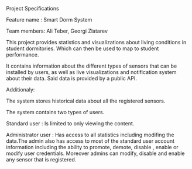 Project Specifications


Feature name : Smart Dorm System


Team members:
Ali Teber, Georgi Zlatarev


This project provides statistics and visualizations about living conditions in student dormitories. Which can then be used to map to student performance.

It contains information about the different types of sensors that can be installed by users, as well as live visualizations and notification system about their data. Said data is provided by a public API.

Additionaly:

The system stores historical data about all the registered sensors.


The system contains two types of users.


Standard user : Is limited to only viewing the content.

Administrator user : Has access to all statistics including modifing the data.The admin also has access to most of the standard user account information including the ability to promote, demote, disable , enable or modify user credentials.
Moreover admins can modify, disable and enable any sensor that is registered.
